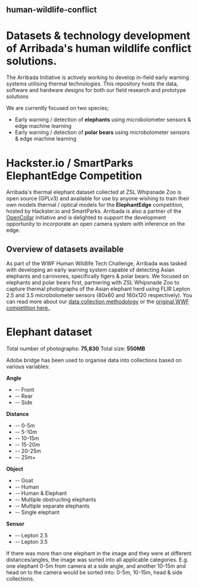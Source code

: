 ## human-wildlife-conflict
# Datasets &amp; technology development of Arribada's human wildlife conflict solutions.

The Arribada Initiative is actively working to develop in-field early warning systems utilising thermal technologies. This repository hosts the data, software and hardware designs for both our field research and prototype solutions

We are currently focused on two species;

* Early warning / detection of **elephants** using microbolometer sensors & edge machine learning
* Early warning / detection of **polar bears** using microbolometer sensors & edge machine learning

# Hackster.io / SmartParks ElephantEdge Competition

Arribada's thermal elephant dataset collected at ZSL Whipsnade Zoo is open source (GPLv3) and available for use by anyone wishing to train their own models thermal / optical models for the **ElephantEdge** competition, hosted by Hackster.io and SmartParks. Arribada is also a partner of the [OpenCollar](https://opencollar.io) initiative and is delighted to support the development opportunity to incorporate an open camera system with inference on the edge.

## Overview of datasets available

As part of the WWF Human Wildlife Tech Challenge, Arribada was tasked with developing an early warning system capable of detecting Asian elephants and carnivores, specifically tigers & polar bears. We focused on elephants and polar bears first, partnering with ZSL Whipsnade Zoo to capture thermal photographs of the Asian elephant herd using FLIR Lepton 2.5 and 3.5 microbolometer sensors (80x60 and 160x120 respectively). You can read more about our [data collection methodology](https://blog.arribada.org/2020/02/17/progress-report-feburart-2020-thermal-imaging-for-human-wildlife-conflict/) or the [original WWF competition here.](https://www.wwf.org.uk/updates/human-wildlife-conflict-tech-challenge-winners-announced).

# Elephant dataset

Total number of photographs: **75,830**
Total size: **550MB**

Adobe bridge has been used to organise data into collections based on various variables:

**Angle**
* -- Front
* -- Rear
* -- Side

**Distance**
* -- 0-5m
* -- 5-10m
* -- 10-15m
* -- 15-20m
* -- 20-25m
* -- 25m+

**Object**
* -- Goat
* -- Human
* -- Human & Elephant
* -- Multiple obstructing elephants
* -- Multiple separate elephants
* -- Single elephant

**Sensor**
* -- Lepton 2.5
* -- Lepton 3.5

If there was more than one elephant in the image and they were at different distances/angles, the image was sorted into all applicable categories. E.g. one elephant 0-5m from camera at a side angle, and another 10-15m and head on to the camera would be sorted into: 0-5m, 10-15m, head & side collections. 
 


